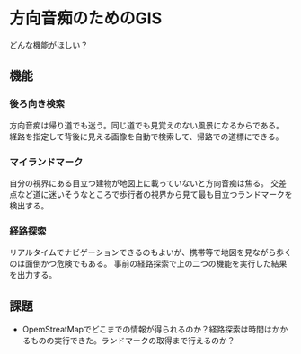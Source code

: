 # 方向音痴のためのGIS

どんな機能がほしい？

## 機能

### 後ろ向き検索

方向音痴は帰り道でも迷う。同じ道でも見覚えのない風景になるからである。
経路を指定して背後に見える画像を自動で検索して、帰路での道標にできる。

### マイランドマーク

自分の視界にある目立つ建物が地図上に載っていないと方向音痴は焦る。
交差点など道に迷いそうなところで歩行者の視界から見て最も目立つランドマークを検出する。

### 経路探索

リアルタイムでナビゲーションできるのもよいが、携帯等で地図を見ながら歩くのは面倒かつ危険でもある。
事前の経路探索で上の二つの機能を実行した結果を出力する。

## 課題

* OpemStreatMapでどこまでの情報が得られるのか？経路探索は時間はかかるものの実行できた。ランドマークの取得まで行えるのか？



